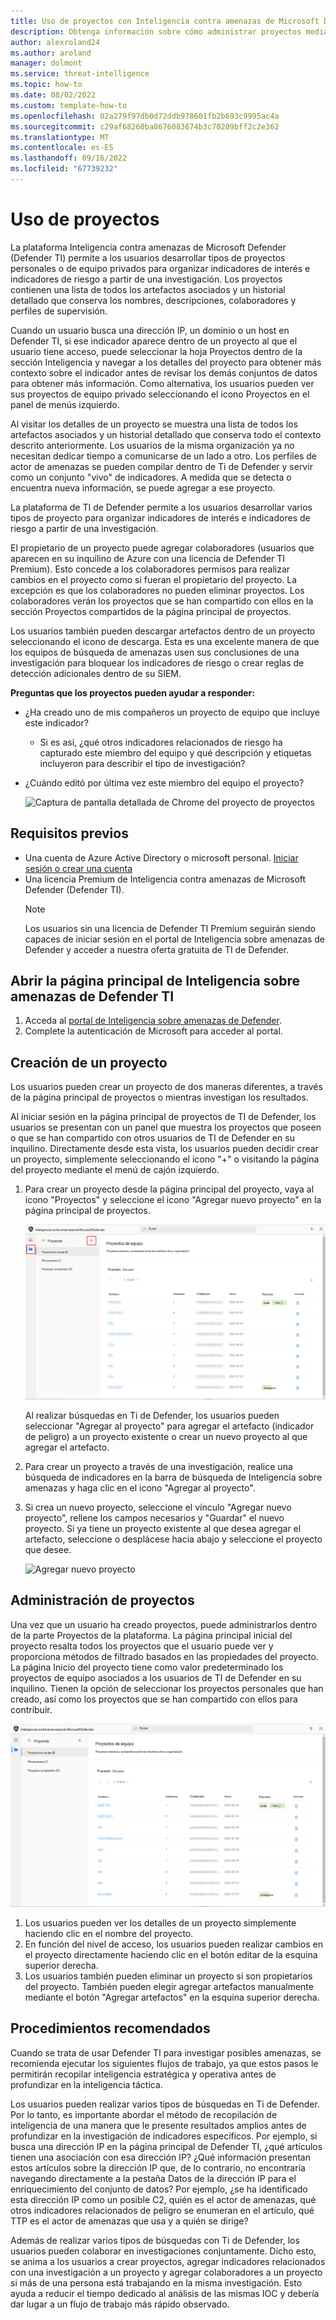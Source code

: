 ```yaml
---
title: Uso de proyectos con Inteligencia contra amenazas de Microsoft Defender (MDTI)
description: Obtenga información sobre cómo administrar proyectos mediante Inteligencia contra amenazas de Microsoft Defender (MDTI).
author: alexroland24
ms.author: aroland
manager: dolmont
ms.service: threat-intelligence
ms.topic: how-to
ms.date: 08/02/2022
ms.custom: template-how-to
ms.openlocfilehash: 02a279f97db0d72ddb978601fb2b693c9995ac4a
ms.sourcegitcommit: c29af68260ba8676083674b3c70209bff2c2e362
ms.translationtype: MT
ms.contentlocale: es-ES
ms.lasthandoff: 09/16/2022
ms.locfileid: "67739232"
---
```

# <a name="using-projects"></a>Uso de proyectos

La plataforma Inteligencia contra amenazas de Microsoft Defender (Defender TI) permite a los usuarios desarrollar tipos de proyectos personales o de equipo privados para organizar indicadores de interés e indicadores de riesgo a partir de una investigación. Los proyectos contienen una lista de todos los artefactos asociados y un historial detallado que conserva los nombres, descripciones, colaboradores y perfiles de supervisión.

Cuando un usuario busca una dirección IP, un dominio o un host en Defender TI, si ese indicador aparece dentro de un proyecto al que el usuario tiene acceso, puede seleccionar la hoja Proyectos dentro de la sección Inteligencia y navegar a los detalles del proyecto para obtener más contexto sobre el indicador antes de revisar los demás conjuntos de datos para obtener más información. Como alternativa, los usuarios pueden ver sus proyectos de equipo privado seleccionando el icono Proyectos en el panel de menús izquierdo.

Al visitar los detalles de un proyecto se muestra una lista de todos los artefactos asociados y un historial detallado que conserva todo el contexto descrito anteriormente. Los usuarios de la misma organización ya no necesitan dedicar tiempo a comunicarse de un lado a otro. Los perfiles de actor de amenazas se pueden compilar dentro de Ti de Defender y servir como un conjunto "vivo" de indicadores. A medida que se detecta o encuentra nueva información, se puede agregar a ese proyecto.

La plataforma de TI de Defender permite a los usuarios desarrollar varios tipos de proyecto para organizar indicadores de interés e indicadores de riesgo a partir de una investigación.

El propietario de un proyecto puede agregar colaboradores (usuarios que aparecen en su inquilino de Azure con una licencia de Defender TI Premium). Esto concede a los colaboradores permisos para realizar cambios en el proyecto como si fueran el propietario del proyecto. La excepción es que los colaboradores no pueden eliminar proyectos. Los colaboradores verán los proyectos que se han compartido con ellos en la sección Proyectos compartidos de la página principal de proyectos.

Los usuarios también pueden descargar artefactos dentro de un proyecto seleccionando el icono de descarga. Esta es una excelente manera de que los equipos de búsqueda de amenazas usen sus conclusiones de una investigación para bloquear los indicadores de riesgo o crear reglas de detección adicionales dentro de su SIEM.

**Preguntas que los proyectos pueden ayudar a responder:**

- ¿Ha creado uno de mis compañeros un proyecto de equipo que incluye este indicador?

   - Si es así, ¿qué otros indicadores relacionados de riesgo ha capturado este miembro del equipo y qué descripción y etiquetas incluyeron para describir el tipo de investigación?

- ¿Cuándo editó por última vez este miembro del equipo el proyecto?

    ![Captura de pantalla detallada de Chrome del proyecto de proyectos](media/projectsDetailedProjectChromeScreenshot.png)

## <a name="prerequisites"></a>Requisitos previos

- Una cuenta de Azure Active Directory o microsoft personal. [Iniciar sesión o crear una cuenta](https://signup.microsoft.com/)
- Una licencia Premium de Inteligencia contra amenazas de Microsoft Defender (Defender TI).
    > [!NOTE]
    > Los usuarios sin una licencia de Defender TI Premium seguirán siendo capaces de iniciar sesión en el portal de Inteligencia sobre amenazas de Defender y acceder a nuestra oferta gratuita de TI de Defender.

## <a name="open-defender-tis-threat-intelligence-home-page"></a>Abrir la página principal de Inteligencia sobre amenazas de Defender TI

1. Acceda al [portal de Inteligencia sobre amenazas de Defender](https://ti.defender.microsoft.com/).
2. Complete la autenticación de Microsoft para acceder al portal.

## <a name="creating-a-project"></a>Creación de un proyecto

Los usuarios pueden crear un proyecto de dos maneras diferentes, a través de la página principal de proyectos o mientras investigan los resultados.

Al iniciar sesión en la página principal de proyectos de TI de Defender, los usuarios se presentan con un panel que muestra los proyectos que poseen o que se han compartido con otros usuarios de TI de Defender en su inquilino. Directamente desde esta vista, los usuarios pueden decidir crear un proyecto, simplemente seleccionando el icono "+" o visitando la página del proyecto mediante el menú de cajón izquierdo.

1. Para crear un proyecto desde la página principal del proyecto, vaya al icono "Proyectos" y seleccione el icono "Agregar nuevo proyecto" en la página principal de proyectos.

    ![Agregar al proyecto](media/projectsAddProject.png)

    Al realizar búsquedas en Ti de Defender, los usuarios pueden seleccionar "Agregar al proyecto" para agregar el artefacto (indicador de peligro) a un proyecto existente o crear un nuevo proyecto al que agregar el artefacto.

2. Para crear un proyecto a través de una investigación, realice una búsqueda de indicadores en la barra de búsqueda de Inteligencia sobre amenazas y haga clic en el icono "Agregar al proyecto".

3. Si crea un nuevo proyecto, seleccione el vínculo "Agregar nuevo proyecto", rellene los campos necesarios y "Guardar" el nuevo proyecto. Si ya tiene un proyecto existente al que desea agregar el artefacto, seleccione o desplácese hacia abajo y seleccione el proyecto que desee.

    ![Agregar nuevo proyecto](media/projectsAddNewProjectDetails.png)

## <a name="managing-projects"></a>Administración de proyectos

Una vez que un usuario ha creado proyectos, puede administrarlos dentro de la parte Proyectos de la plataforma. La página principal inicial del proyecto resalta todos los proyectos que el usuario puede ver y proporciona métodos de filtrado basados en las propiedades del proyecto. La página Inicio del proyecto tiene como valor predeterminado los proyectos de equipo asociados a los usuarios de TI de Defender en su inquilino. Tienen la opción de seleccionar los proyectos personales que han creado, así como los proyectos que se han compartido con ellos para contribuir.

![Administración de proyectos](media/projectsHomePage.png)

1. Los usuarios pueden ver los detalles de un proyecto simplemente haciendo clic en el nombre del proyecto.
2. En función del nivel de acceso, los usuarios pueden realizar cambios en el proyecto directamente haciendo clic en el botón editar de la esquina superior derecha.
3. Los usuarios también pueden eliminar un proyecto si son propietarios del proyecto. También pueden elegir agregar artefactos manualmente mediante el botón "Agregar artefactos" en la esquina superior derecha.

## <a name="best-practices"></a>Procedimientos recomendados

Cuando se trata de usar Defender TI para investigar posibles amenazas, se recomienda ejecutar los siguientes flujos de trabajo, ya que estos pasos le permitirán recopilar inteligencia estratégica y operativa antes de profundizar en la inteligencia táctica.

Los usuarios pueden realizar varios tipos de búsquedas en Ti de Defender. Por lo tanto, es importante abordar el método de recopilación de inteligencia de una manera que le presente resultados amplios antes de profundizar en la investigación de indicadores específicos. Por ejemplo, si busca una dirección IP en la página principal de Defender TI, ¿qué artículos tienen una asociación con esa dirección IP? ¿Qué información presentan estos artículos sobre la dirección IP que, de lo contrario, no encontraría navegando directamente a la pestaña Datos de la dirección IP para el enriquecimiento del conjunto de datos? Por ejemplo, ¿se ha identificado esta dirección IP como un posible C2, quién es el actor de amenazas, qué otros indicadores relacionados de peligro se enumeran en el artículo, qué TTP es el actor de amenazas que usa y a quién se dirige?

Además de realizar varios tipos de búsquedas con Ti de Defender, los usuarios pueden colaborar en investigaciones conjuntamente. Dicho esto, se anima a los usuarios a crear proyectos, agregar indicadores relacionados con una investigación a un proyecto y agregar colaboradores a un proyecto si más de una persona está trabajando en la misma investigación. Esto ayuda a reducir el tiempo dedicado al análisis de las mismas IOC y debería dar lugar a un flujo de trabajo más rápido observado.